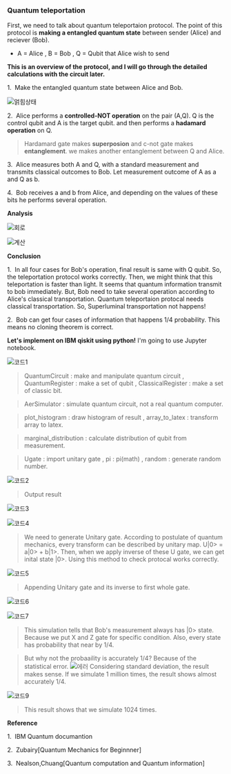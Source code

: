 ### Quantum teleportation

First, we need to talk about quantum teleportaion protocol.
The point of this protocol is **making a entangled quantum state** between 
sender (Alice) and reciever (Bob).

* A = Alice , B = Bob , Q = Qubit that Alice wish to send

**This is an overview of the protocol, and I will go through the detailed calculations with the circuit later.**

1.&nbsp; Make the entangled quantum state between Alice and Bob.

![얽힘상태](img/QT/entangled.png)

2.&nbsp; Alice performs a **controlled-NOT operation** on the pair (A,Q). Q is the control qubit and A is the target qubit. and then performs a **hadamard operation** on Q.

> Hardamard gate makes **superposion** and c-not gate makes **entanglement**.
we makes another entanglement between Q and Alice.

3.&nbsp; Alice measures both A and Q, with a standard measurement and transmits classical outcomes to Bob. Let measurement outcome of A as a and Q as b.

4.&nbsp; Bob receives a and b from Alice, and depending on the values of these bits he performs several operation.


**Analysis**

![회로](img/QT/QTcircuit.png)

![계산](img/QT/QTcal.png)

**Conclusion**

1.&nbsp; In all four cases for Bob's operation, final result is same with Q qubit.
So, the teleportation protocol works correctly. Then, we might think that this teleportation is faster than light. It seems that quantum information transmit to bob immediately. But, Bob need to take several operation according to Alice's classical transportation. Quantum teleportaion protocal needs classical transportation. So, Superluminal transportation not happens!

2.&nbsp; Bob can get four cases of information that happens 1/4 probability. This means no cloning theorem is correct.


**Let's implement on IBM qiskit using python!**
I'm going to use Jupyter notebook.

![코드1](img/QT/code1.png)

> QuantumCircuit : make and manipulate quantum circuit , QuantumRegister : make a set of qubit , ClassicalRegister : make a set of classic bit.

> AerSimulator : simulate quantum circuit, not a real quantum computer.

> plot_histogram : draw histogram of result , array_to_latex : transform array to latex.

> marginal_distribution : calculate distribution of qubit from measurement.

> Ugate : import unitary gate , pi : pi(math) , random : generate random number.

![코드2](img/QT/code2.png)

> Output result

![코드3](img/QT/code3.png)

![코드4](img/QT/code4.png)

> We need to generate Unitary gate. According to postulate of quantum mechanics, every transform can be described by unitary map. U|0> = a|0> + b|1>. Then, when we apply inverse of these U gate, we can get inital state |0>. Using this method to check protocal works correctly.

![코드5](img/QT/code5.png)

> Appending Unitary gate and its inverse to first whole gate.

![코드6](img/QT/code6.png)

![코드7](img/QT/code7.png)

> This simulation tells that Bob's measurement always has |0> state. Because we put X and Z gate for specific condition. Also, every state has probability that near by 1/4.

> But why not the probaaility is accurately 1/4? Because of the statistical error.
![에러](img/QT/error.png)
Considering standard deviation, the result makes sense. If we simulate 1 million times, the result shows almost accurately 1/4.

![코드9](img/QT/code9.png)

> This result shows that we simulate 1024 times.


**Reference**

1.&nbsp; IBM Quantum documantion

2.&nbsp; Zubairy[Quantum Mechanics for Beginnner]

3.&nbsp; Nealson,Chuang[Quantum computation and Quantum information]

